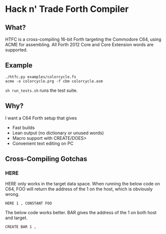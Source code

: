 # Hack n' Trade Forth Compiler

## What?

HTFC is a cross-compiling 16-bit Forth targeting the Commodore C64, using ACME for assembling.
All Forth 2012 Core and Core Extension words are supported.

## Example

	./htfc.py examples/colorcycle.fs
	acme -o colorcycle.prg -f cbm colorcycle.asm

`sh run_tests.sh` runs the test suite.

## Why?

I want a C64 Forth setup that gives

 * Fast builds
 * Lean output (no dictionary or unused words)
 * Macro support with CREATE/DOES>
 * Convenient text editing on PC

## Cross-Compiling Gotchas

### HERE

HERE only works in the target data space. When running the below code on C64, FOO will return the address of the 1 on the host, which is obviously wrong.

	HERE 1 , CONSTANT FOO

The below code works better. BAR gives the address of the 1 on both host and target.

	CREATE BAR 1 ,
